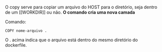 O copy serve para copiar um arquivo do HOST para o diretório, seja dentro de um [[WORKDIR]] ou não.
**O comando cria uma nova camada**

Comando:
```
COPY nome-arquivo .
```

O . acima indica que o arquivo está dentro do mesmo diretório do dockerfile.